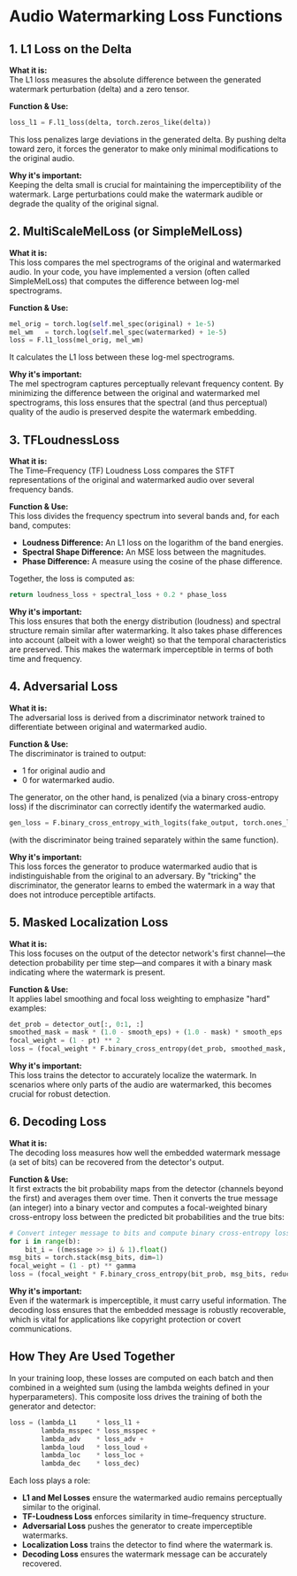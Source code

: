 # Audio Watermarking Loss Functions

## 1. L1 Loss on the Delta

**What it is:**  
The L1 loss measures the absolute difference between the generated watermark perturbation (delta) and a zero tensor.

**Function & Use:**
```python
loss_l1 = F.l1_loss(delta, torch.zeros_like(delta))
```
This loss penalizes large deviations in the generated delta. By pushing delta toward zero, it forces the generator to make only minimal modifications to the original audio.

**Why it's important:**  
Keeping the delta small is crucial for maintaining the imperceptibility of the watermark. Large perturbations could make the watermark audible or degrade the quality of the original signal.

## 2. MultiScaleMelLoss (or SimpleMelLoss)

**What it is:**  
This loss compares the mel spectrograms of the original and watermarked audio. In your code, you have implemented a version (often called SimpleMelLoss) that computes the difference between log-mel spectrograms.

**Function & Use:**
```python
mel_orig = torch.log(self.mel_spec(original) + 1e-5)
mel_wm   = torch.log(self.mel_spec(watermarked) + 1e-5)
loss = F.l1_loss(mel_orig, mel_wm)
```
It calculates the L1 loss between these log-mel spectrograms.

**Why it's important:**  
The mel spectrogram captures perceptually relevant frequency content. By minimizing the difference between the original and watermarked mel spectrograms, this loss ensures that the spectral (and thus perceptual) quality of the audio is preserved despite the watermark embedding.

## 3. TFLoudnessLoss

**What it is:**  
The Time–Frequency (TF) Loudness Loss compares the STFT representations of the original and watermarked audio over several frequency bands.

**Function & Use:**  
This loss divides the frequency spectrum into several bands and, for each band, computes:

- **Loudness Difference:** An L1 loss on the logarithm of the band energies.
- **Spectral Shape Difference:** An MSE loss between the magnitudes.
- **Phase Difference:** A measure using the cosine of the phase difference.

Together, the loss is computed as:
```python
return loudness_loss + spectral_loss + 0.2 * phase_loss
```

**Why it's important:**  
This loss ensures that both the energy distribution (loudness) and spectral structure remain similar after watermarking. It also takes phase differences into account (albeit with a lower weight) so that the temporal characteristics are preserved. This makes the watermark imperceptible in terms of both time and frequency.

## 4. Adversarial Loss

**What it is:**  
The adversarial loss is derived from a discriminator network trained to differentiate between original and watermarked audio.

**Function & Use:**  
The discriminator is trained to output:
- 1 for original audio and
- 0 for watermarked audio.

The generator, on the other hand, is penalized (via a binary cross-entropy loss) if the discriminator can correctly identify the watermarked audio.

```python
gen_loss = F.binary_cross_entropy_with_logits(fake_output, torch.ones_like(fake_output))
```
(with the discriminator being trained separately within the same function).

**Why it's important:**  
This loss forces the generator to produce watermarked audio that is indistinguishable from the original to an adversary. By "tricking" the discriminator, the generator learns to embed the watermark in a way that does not introduce perceptible artifacts.

## 5. Masked Localization Loss

**What it is:**  
This loss focuses on the output of the detector network's first channel—the detection probability per time step—and compares it with a binary mask indicating where the watermark is present.

**Function & Use:**  
It applies label smoothing and focal loss weighting to emphasize "hard" examples:

```python
det_prob = detector_out[:, 0:1, :]
smoothed_mask = mask * (1.0 - smooth_eps) + (1.0 - mask) * smooth_eps
focal_weight = (1 - pt) ** 2
loss = (focal_weight * F.binary_cross_entropy(det_prob, smoothed_mask, reduction='none')).mean()
```

**Why it's important:**  
This loss trains the detector to accurately localize the watermark. In scenarios where only parts of the audio are watermarked, this becomes crucial for robust detection.

## 6. Decoding Loss

**What it is:**  
The decoding loss measures how well the embedded watermark message (a set of bits) can be recovered from the detector's output.

**Function & Use:**  
It first extracts the bit probability maps from the detector (channels beyond the first) and averages them over time. Then it converts the true message (an integer) into a binary vector and computes a focal-weighted binary cross-entropy loss between the predicted bit probabilities and the true bits:

```python
# Convert integer message to bits and compute binary cross-entropy loss with focal weighting:
for i in range(b):
    bit_i = ((message >> i) & 1).float()
msg_bits = torch.stack(msg_bits, dim=1)
focal_weight = (1 - pt) ** gamma
loss = (focal_weight * F.binary_cross_entropy(bit_prob, msg_bits, reduction='none')).mean()
```

**Why it's important:**  
Even if the watermark is imperceptible, it must carry useful information. The decoding loss ensures that the embedded message is robustly recoverable, which is vital for applications like copyright protection or covert communications.

## How They Are Used Together

In your training loop, these losses are computed on each batch and then combined in a weighted sum (using the lambda weights defined in your hyperparameters). This composite loss drives the training of both the generator and detector:

```python
loss = (lambda_L1     * loss_l1 +
        lambda_msspec * loss_msspec +
        lambda_adv    * loss_adv +
        lambda_loud   * loss_loud +
        lambda_loc    * loss_loc +
        lambda_dec    * loss_dec)
```

Each loss plays a role:

- **L1 and Mel Losses** ensure the watermarked audio remains perceptually similar to the original.
- **TF-Loudness Loss** enforces similarity in time–frequency structure.
- **Adversarial Loss** pushes the generator to create imperceptible watermarks.
- **Localization Loss** trains the detector to find where the watermark is.
- **Decoding Loss** ensures the watermark message can be accurately recovered.